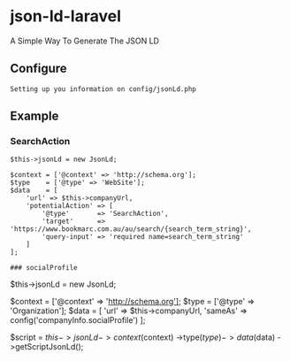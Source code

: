 # json-ld-laravel

A Simple Way To Generate The JSON LD

## Configure
	Setting up you information on config/jsonLd.php

## Example

### SearchAction

```
$this->jsonLd = new JsonLd;

$context = ['@context' => 'http://schema.org'];
$type	 = ['@type' => 'WebSite'];
$data    = [
	'url' => $this->companyUrl,
  	'potentialAction' => [
	    '@type' 	  => 'SearchAction',
	    'target'	  => 'https://www.bookmarc.com.au/au/search/{search_term_string}',
	    'query-input' => 'required name=search_term_string'
	]
];

### socialProfile

```
$this->jsonLd = new JsonLd;

$context = ['@context' => 'http://schema.org'];
$type	 = ['@type' => 'Organization'];
$data    = [
	'url' => $this->companyUrl,
  	'sameAs' => config('companyInfo.socialProfile')
];

$script = $this->jsonLd
			->context($context)
			->type($type)
			->data($data)
			->getScriptJsonLd();
```


